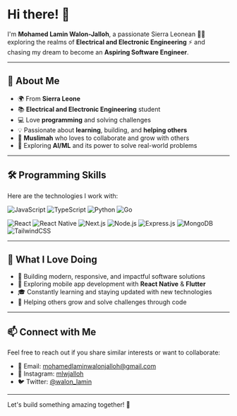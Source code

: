 # Hi there! 👋

I'm **Mohamed Lamin Walon-Jalloh**, a passionate Sierra Leonean 👨‍💻 exploring the realms of **Electrical and Electronic Engineering** ⚡ and chasing my dream to become an **Aspiring Software Engineer**. 

---

## 🚀 About Me
- 🌍 From **Sierra Leone**
- 📚 **Electrical and Electronic Engineering** student
- 💻 Love **programming** and solving challenges
- 💡 Passionate about **learning**, building, and **helping others**
- 🕌 **Muslimah** who loves to collaborate and grow with others
- 🤖 Exploring **AI/ML** and its power to solve real-world problems

---

## 🛠 Programming Skills

Here are the technologies I work with:

![JavaScript](https://img.shields.io/badge/-JavaScript-F7DF1E?style=flat-square&logo=javascript&logoColor=black)
![TypeScript](https://img.shields.io/badge/-TypeScript-3178C6?style=flat-square&logo=typescript&logoColor=white)
![Python](https://img.shields.io/badge/-Python-3776AB?style=flat-square&logo=python&logoColor=white)
![Go](https://img.shields.io/badge/-Go-00ADD8?style=flat-square&logo=go&logoColor=white)

![React](https://img.shields.io/badge/-React-61DAFB?style=flat-square&logo=react&logoColor=black)
![React Native](https://img.shields.io/badge/-React%20Native-61DAFB?style=flat-square&logo=react&logoColor=black)
![Next.js](https://img.shields.io/badge/-Next.js-000000?style=flat-square&logo=nextdotjs&logoColor=white)
![Node.js](https://img.shields.io/badge/-Node.js-339933?style=flat-square&logo=nodedotjs&logoColor=white)
![Express.js](https://img.shields.io/badge/-Express.js-000000?style=flat-square&logo=express&logoColor=white)
![MongoDB](https://img.shields.io/badge/-MongoDB-47A248?style=flat-square&logo=mongodb&logoColor=white)
![TailwindCSS](https://img.shields.io/badge/-TailwindCSS-38B2AC?style=flat-square&logo=tailwind-css&logoColor=white)

---

## 🌱 What I Love Doing
- 🔧 Building modern, responsive, and impactful software solutions
- 📱 Exploring mobile app development with **React Native** & **Flutter**
- 🎓 Constantly learning and staying updated with new technologies
- 🤝 Helping others grow and solve challenges through code

---

## 📫 Connect with Me
Feel free to reach out if you share similar interests or want to collaborate:

- 📧 Email: [mohamedlaminwalonjalloh@gmail.com](mailto:mohamedlaminwalonjalloh@gmail.com)
- 📸 Instagram: [mlwjalloh](https://instagram.com/mlwjalloh)
- 🐦 Twitter: [@walon_lamin](https://twitter.com/walon_lamin)

---

Let's build something amazing together! 🌟
